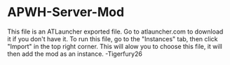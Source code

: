 # APWH-Server-Mod
This file is an ATLauncher exported file. Go to atlauncher.com to download it if you don't have it. 
To run this file, go to the "Instances" tab, then click "Import" in the top right corner. This will alow you to choose this file, it will then add the mod as an instance.
-Tigerfury26
